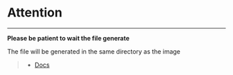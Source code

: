 
# Attention
** **

**Please be patient to wait the file generate**

The file will be generated in the same directory as the image

> - [Docs](../README.md)
